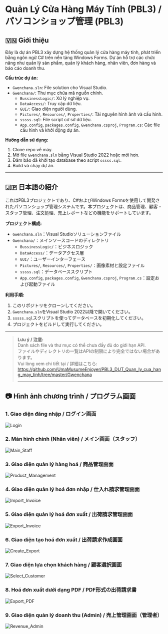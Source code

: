 # Quản Lý Cửa Hàng Máy Tính (PBL3) / パソコンショップ管理 (PBL3)

## 🇻🇳 Giới thiệu

Đây là dự án PBL3 xây dựng hệ thống quản lý cửa hàng máy tính, phát triển bằng ngôn ngữ C# trên nền tảng Windows Forms. Dự án hỗ trợ các chức năng như quản lý sản phẩm, quản lý khách hàng, nhân viên, đơn hàng và báo cáo doanh thu.

**Cấu trúc dự án:**
- `Gwenchana.sln`: File solution cho Visual Studio.
- `Gwenchana/`: Thư mục chứa mã nguồn chính.
    - `BussinessLogic/`: Xử lý nghiệp vụ.
    - `DataAccess/`: Truy cập dữ liệu.
    - `GUI/`: Giao diện người dùng.
    - `Pictures/`, `Resources/`, `Properties/`: Tài nguyên hình ảnh và cấu hình.
    - `sssss.sql`: File script cơ sở dữ liệu.
    - `App.config`, `packages.config`, `Gwenchana.csproj`, `Program.cs`: Các file cấu hình và khởi động dự án.

**Hướng dẫn sử dụng:**
1. Clone repo về máy.
2. Mở file `Gwenchana.sln` bằng Visual Studio 2022 hoặc mới hơn.
3. Đảm bảo đã khởi tạo database theo script `sssss.sql`.
4. Build và chạy dự án.

---

## 🇯🇵 日本語の紹介

これはPBL3プロジェクトであり、C#およびWindows Formsを使用して開発されたパソコンショップ管理システムです。本プロジェクトは、商品管理、顧客・スタッフ管理、注文処理、売上レポートなどの機能をサポートしています。

**プロジェクト構成:**
- `Gwenchana.sln`：Visual Studioソリューションファイル
- `Gwenchana/`：メインソースコードのディレクトリ
    - `BussinessLogic/`：ビジネスロジック
    - `DataAccess/`：データアクセス層
    - `GUI/`：ユーザーインターフェース
    - `Pictures/`, `Resources/`, `Properties/`：画像素材と設定ファイル
    - `sssss.sql`：データベーススクリプト
    - `App.config`, `packages.config`, `Gwenchana.csproj`, `Program.cs`：設定および起動ファイル

**利用手順:**
1. このリポジトリをクローンしてください。
2. `Gwenchana.sln`をVisual Studio 2022以降で開いてください。
3. `sssss.sql`スクリプトを使ってデータベースを初期化してください。
4. プロジェクトをビルドして実行してください。

---

> **Lưu ý / 注意:**  
> Danh sách file và thư mục có thể chưa đầy đủ do giới hạn API.  
> ファイルやディレクトリの一覧はAPIの制限により完全ではない場合があります。  
> Vui lòng xem chi tiết tại / 詳細はこちら:  
> https://github.com/UmaMusumeEnjoyer/PBL3_DUT_Quan_ly_cua_hang_may_tinh/tree/master/Gwenchana
>
> ---

## 📷 Hình ảnh chương trình / プログラム画面

### 1. Giao diện đăng nhập / ログイン画面
![Login](Gwenchana/Pictures/dangnhapVN.png)


### 2. Màn hình chính (Nhân viên) / メイン画面（スタッフ）
![Main_Staff](Gwenchana/Pictures/manhinhsaukhidangnhap.png)


### 3. Giao diện quản lý hàng hoá / 商品管理画面
![Product_Management](Gwenchana/Pictures/Danhsachmathang.png)


### 4. Giao diện quản lý hoá đơn nhập / 仕入れ請求管理画面
![Import_Invoice](Gwenchana/Pictures/Giaodienhoadonnhap.png)


### 5. Giao diện quản lý hoá đơn xuất / 出荷請求管理画面
![Export_Invoice](Gwenchana/Pictures/Giaodienhoadonxuat.png)


### 6. Giao diện tạo hoá đơn xuất / 出荷請求作成画面
![Create_Export](Gwenchana/Pictures/Taohoadonxuat.png)


### 7. Giao diện lựa chọn khách hàng / 顧客選択画面
![Select_Customer](Gwenchana/Pictures/Luachonkhachhangthanhtoan.png)


### 8. Hoá đơn xuất dưới dạng PDF / PDF形式の出荷請求書
![Export_PDF](Gwenchana/Pictures/Thontinhoadonduocxuat.png)


### 9. Giao diện quản lý doanh thu (Admin) / 売上管理画面（管理者）
![Revenue_Admin](Quanlydoanhthu(Admin).png)

